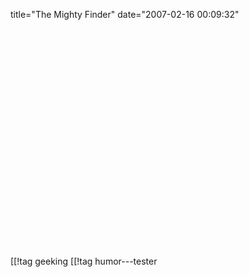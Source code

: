 title="The Mighty Finder"
date="2007-02-16 00:09:32"
<div align="center"><object width="425" height="350"><param name="movie" value="http://www.youtube.com/v/qHO8l-Bd1O4"></param><param name="wmode" value="transparent"></param><embed src="http://www.youtube.com/v/qHO8l-Bd1O4" type="application/x-shockwave-flash" wmode="transparent" width="425" height="350"></embed></object></div>

[[!tag  geeking
[[!tag  humor---tester
